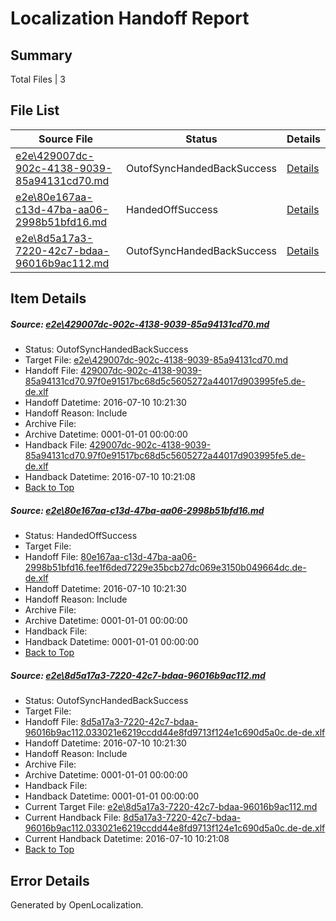 # <a name='report-top'></a> Localization Handoff Report

## Summary
 Total Files | 3

## File List
 Source File | Status | Details 
 ----------- | ------ | ------- 
 [e2e\429007dc-902c-4138-9039-85a94131cd70.md](https://github.com/OpenLocalizationTestOrg/oltest/blob/31869bb6d4729b84932c6500d85b2e530252e3f4/e2e/429007dc-902c-4138-9039-85a94131cd70.md) | OutofSyncHandedBackSuccess | [Details](#8729bfb7c95200d502e32a6f3177776b509969f61)
 [e2e\80e167aa-c13d-47ba-aa06-2998b51bfd16.md](https://github.com/OpenLocalizationTestOrg/oltest/blob/1dc07f6b47026a8d4c158a76e69be706d974c288/e2e/80e167aa-c13d-47ba-aa06-2998b51bfd16.md) | HandedOffSuccess | [Details](#636ec05fc2c71cf37f861227ecfd17fbbfcece663)
 [e2e\8d5a17a3-7220-42c7-bdaa-96016b9ac112.md](https://github.com/OpenLocalizationTestOrg/oltest/blob/4c7ab533553398961647bfcf7517810c98899e74/e2e/8d5a17a3-7220-42c7-bdaa-96016b9ac112.md) | OutofSyncHandedBackSuccess | [Details](#8938dc73e6fc9b36422c0fb7bb1de3da0774d1fd4)

## Item Details
##### <a name='8729bfb7c95200d502e32a6f3177776b509969f61'></a> Source: [e2e\429007dc-902c-4138-9039-85a94131cd70.md](https://github.com/OpenLocalizationTestOrg/oltest/blob/31869bb6d4729b84932c6500d85b2e530252e3f4/e2e/429007dc-902c-4138-9039-85a94131cd70.md)
* Status: OutofSyncHandedBackSuccess
* Target File: [e2e\429007dc-902c-4138-9039-85a94131cd70.md](https://github.com/OpenLocalizationTestOrg/oltest-dede-fly/blob/4ca1c4d8078a25b51696691738fe1486787f7a7d/e2e/429007dc-902c-4138-9039-85a94131cd70.md)
* Handoff File: [429007dc-902c-4138-9039-85a94131cd70.97f0e91517bc68d5c5605272a44017d903995fe5.de-de.xlf](https://github.com/OpenLocalizationTestOrg/olhandoff-e2e/blob/f20a3069a83031da725bd11508134757b6fa4a90/ol-handoff/OpenLocalizationTestOrg/oltest-dede-fly/ci/mt/429007dc-902c-4138-9039-85a94131cd70.97f0e91517bc68d5c5605272a44017d903995fe5.de-de.xlf)
* Handoff Datetime: 2016-07-10 10:21:30
* Handoff Reason: Include
* Archive File: 
* Archive Datetime: 0001-01-01 00:00:00
* Handback File: [429007dc-902c-4138-9039-85a94131cd70.97f0e91517bc68d5c5605272a44017d903995fe5.de-de.xlf](https://github.com/OpenLocalizationTestOrg/olhandback-e2e/blob/46cca50fced991c7f5727823c3d00a10f0161d1c/ol-handback/OpenLocalizationTestOrg/oltest-dede-fly/ci/ht/429007dc-902c-4138-9039-85a94131cd70.97f0e91517bc68d5c5605272a44017d903995fe5.de-de.xlf)
* Handback Datetime: 2016-07-10 10:21:08
* [Back to Top](#report-top)

##### <a name='636ec05fc2c71cf37f861227ecfd17fbbfcece663'></a> Source: [e2e\80e167aa-c13d-47ba-aa06-2998b51bfd16.md](https://github.com/OpenLocalizationTestOrg/oltest/blob/1dc07f6b47026a8d4c158a76e69be706d974c288/e2e/80e167aa-c13d-47ba-aa06-2998b51bfd16.md)
* Status: HandedOffSuccess
* Target File: 
* Handoff File: [80e167aa-c13d-47ba-aa06-2998b51bfd16.fee1f6ded7229e35bcb27dc069e3150b049664dc.de-de.xlf](https://github.com/OpenLocalizationTestOrg/olhandoff-e2e/blob/f20a3069a83031da725bd11508134757b6fa4a90/ol-handoff/OpenLocalizationTestOrg/oltest-dede-fly/ci/mt/80e167aa-c13d-47ba-aa06-2998b51bfd16.fee1f6ded7229e35bcb27dc069e3150b049664dc.de-de.xlf)
* Handoff Datetime: 2016-07-10 10:21:30
* Handoff Reason: Include
* Archive File: 
* Archive Datetime: 0001-01-01 00:00:00
* Handback File: 
* Handback Datetime: 0001-01-01 00:00:00
* [Back to Top](#report-top)

##### <a name='8938dc73e6fc9b36422c0fb7bb1de3da0774d1fd4'></a> Source: [e2e\8d5a17a3-7220-42c7-bdaa-96016b9ac112.md](https://github.com/OpenLocalizationTestOrg/oltest/blob/4c7ab533553398961647bfcf7517810c98899e74/e2e/8d5a17a3-7220-42c7-bdaa-96016b9ac112.md)
* Status: OutofSyncHandedBackSuccess
* Target File: 
* Handoff File: [8d5a17a3-7220-42c7-bdaa-96016b9ac112.033021e6219ccdd44e8fd9713f124e1c690d5a0c.de-de.xlf](https://github.com/OpenLocalizationTestOrg/olhandoff-e2e/blob/f20a3069a83031da725bd11508134757b6fa4a90/ol-handoff/OpenLocalizationTestOrg/oltest-dede-fly/ci/mt/8d5a17a3-7220-42c7-bdaa-96016b9ac112.033021e6219ccdd44e8fd9713f124e1c690d5a0c.de-de.xlf)
* Handoff Datetime: 2016-07-10 10:21:30
* Handoff Reason: Include
* Archive File: 
* Archive Datetime: 0001-01-01 00:00:00
* Handback File: 
* Handback Datetime: 0001-01-01 00:00:00
* Current Target File: [e2e\8d5a17a3-7220-42c7-bdaa-96016b9ac112.md](https://github.com/OpenLocalizationTestOrg/oltest-dede-fly/blob/4ca1c4d8078a25b51696691738fe1486787f7a7d/e2e/8d5a17a3-7220-42c7-bdaa-96016b9ac112.md)
* Current Handback File: [8d5a17a3-7220-42c7-bdaa-96016b9ac112.033021e6219ccdd44e8fd9713f124e1c690d5a0c.de-de.xlf](https://github.com/OpenLocalizationTestOrg/olhandback-e2e/blob/46cca50fced991c7f5727823c3d00a10f0161d1c/ol-handback/OpenLocalizationTestOrg/oltest-dede-fly/ci/ht/8d5a17a3-7220-42c7-bdaa-96016b9ac112.033021e6219ccdd44e8fd9713f124e1c690d5a0c.de-de.xlf)
* Current Handback Datetime: 2016-07-10 10:21:08
* [Back to Top](#report-top)


## Error Details

Generated by OpenLocalization.
